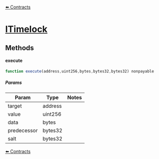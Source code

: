 [⬅️ Contracts](contracts.md)

# [ITimelock](https://github.com/fei-protocol/fei-protocol-core/blob/develop/contracts/staking/TribalChiefSync.sol)

## Methods

#### execute

```javascript
function execute(address,uint256,bytes,bytes32,bytes32) nonpayable
```

##### Params

| Param | Type | Notes |
| ----- | ---- | ----- |
| target | address |  |
| value | uint256 |  |
| data | bytes |  |
| predecessor | bytes32 |  |
| salt | bytes32 |  |

[⬅️ Contracts](contracts.md)
